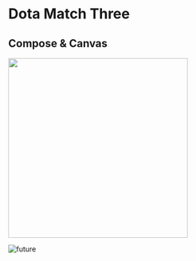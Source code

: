 # Dota Match Three
## Compose & Canvas



<img src="[https://i.imgur.com/ZWnhY9T.png](https://sun9-5.userapi.com/impg/2pI0h_76F0JvYBOXJSpqmFIqqSwbf_Yv_8Ju0Q/7OLNcmlPBBQ.jpg?size=720x1600&quality=95&sign=7860c9e5b69568ed645abb37d2ae206d&type=album)]([https://sun9-5.userapi.com/impg/2pI0h_76F0JvYBOXJSpqmFIqqSwbf_Yv_8Ju0Q/7OLNcmlPBBQ.jpg?size=720x1600&quality=95&sign=7860c9e5b69568ed645abb37d2ae206d&type=album](https://sun9-5.userapi.com/impg/2pI0h_76F0JvYBOXJSpqmFIqqSwbf_Yv_8Ju0Q/7OLNcmlPBBQ.jpg?size=720x1600&quality=95&sign=7860c9e5b69568ed645abb37d2ae206d&type=album)" width="360">

![future](https://sun9-5.userapi.com/impg/2pI0h_76F0JvYBOXJSpqmFIqqSwbf_Yv_8Ju0Q/7OLNcmlPBBQ.jpg?size=720x1600&quality=95&sign=7860c9e5b69568ed645abb37d2ae206d&type=album)

